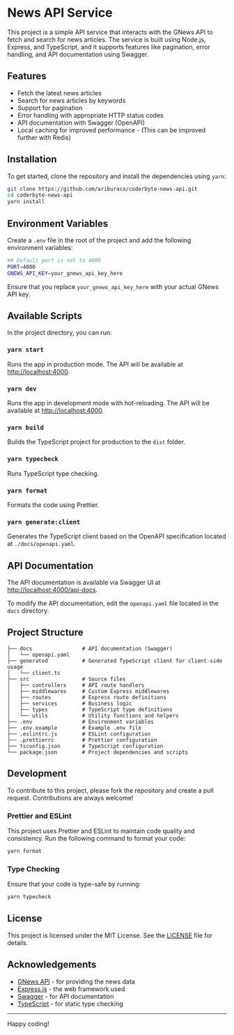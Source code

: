 # News API Service

This project is a simple API service that interacts with the GNews API to fetch and search for news articles. The service is built using Node.js, Express, and TypeScript, and it supports features like pagination, error handling, and API documentation using Swagger.

## Features

- Fetch the latest news articles
- Search for news articles by keywords
- Support for pagination
- Error handling with appropriate HTTP status codes
- API documentation with Swagger (OpenAPI)
- Local caching for improved performance - (This can be improved further with Redis)

## Installation

To get started, clone the repository and install the dependencies using `yarn`:

```bash
git clone https://github.com/ariburaco/coderbyte-news-api.git
cd coderbyte-news-api
yarn install
```

## Environment Variables

Create a `.env` file in the root of the project and add the following environment variables:

```bash
## Default port is set to 4000
PORT=4000
GNEWS_API_KEY=your_gnews_api_key_here
```

Ensure that you replace `your_gnews_api_key_here` with your actual GNews API key.

## Available Scripts

In the project directory, you can run:

### `yarn start`

Runs the app in production mode. The API will be available at [http://localhost:4000](http://localhost:4000).

### `yarn dev`

Runs the app in development mode with hot-reloading. The API will be available at [http://localhost:4000](http://localhost:4000).

### `yarn build`

Builds the TypeScript project for production to the `dist` folder.

### `yarn typecheck`

Runs TypeScript type checking.

### `yarn format`

Formats the code using Prettier.

### `yarn generate:client`

Generates the TypeScript client based on the OpenAPI specification located at `./docs/openapi.yaml`.

## API Documentation

The API documentation is available via Swagger UI at [http://localhost:4000/api-docs](http://localhost:4000/api-docs).

To modify the API documentation, edit the `openapi.yaml` file located in the `docs` directory.

## Project Structure

```
├── docs                # API documentation (Swagger)
│   └── openapi.yaml
├── generated           # Generated TypeScript client for client-side usage
│   └── client.ts
├── src                 # Source files
│   ├── controllers     # API route handlers
│   ├── middlewares     # Custom Express middlewares
│   ├── routes          # Express route definitions
│   ├── services        # Business logic
│   ├── types           # TypeScript type definitions
│   └── utils           # Utility functions and helpers
├── .env                # Environment variables
├── .env.example        # Example .env file
├── .eslintrc.js        # ESLint configuration
├── .prettierrc         # Prettier configuration
├── tsconfig.json       # TypeScript configuration
└── package.json        # Project dependencies and scripts
```

## Development

To contribute to this project, please fork the repository and create a pull request. Contributions are always welcome!

### Prettier and ESLint

This project uses Prettier and ESLint to maintain code quality and consistency. Run the following command to format your code:

```bash
yarn format
```

### Type Checking

Ensure that your code is type-safe by running:

```bash
yarn typecheck
```

## License

This project is licensed under the MIT License. See the [LICENSE](LICENSE) file for details.

## Acknowledgements

- [GNews API](https://gnews.io) - for providing the news data
- [Express.js](https://expressjs.com/) - the web framework used
- [Swagger](https://swagger.io/) - for API documentation
- [TypeScript](https://www.typescriptlang.org/) - for static type checking

---

Happy coding!
